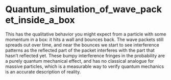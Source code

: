 # Quantum_simulation_of_wave_packet_inside_a_box
This has the qualitative behavior you might expect from a particle with some momentum in a box: it hits a wall and bounces back. The wave packets still spreads out over time, and near the bounces we start to see interference patterns as the reflected part of the packet interferes with the part that hasn’t reflected yet. These bumpy interference fringes in the probability are a purely quantum mechanical effect, and has no classical analogue for massive particles, which is a measurable way to verify quantum mechanics is an accurate description of reality.
